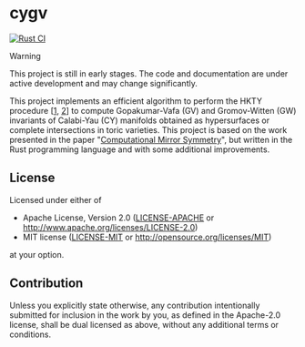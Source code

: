 # cygv

[![Rust CI](https://github.com/ariostas/cygv/actions/workflows/rust.yml/badge.svg)](https://github.com/ariostas/cygv/actions/workflows/rust.yml)

> [!WARNING]
> This project is still in early stages. The code and documentation are under active development and may change significantly.

This project implements an efficient algorithm to perform the HKTY procedure [[1], [2]] to compute Gopakumar-Vafa (GV) and Gromov-Witten (GW) invariants of Calabi-Yau (CY) manifolds obtained as hypersurfaces or complete intersections in toric varieties. This project is based on the work presented in the paper "[Computational Mirror Symmetry]", but written in the Rust programming language and with some additional improvements.

## License

Licensed under either of

 * Apache License, Version 2.0
   ([LICENSE-APACHE](LICENSE-APACHE) or <http://www.apache.org/licenses/LICENSE-2.0>)
 * MIT license
   ([LICENSE-MIT](LICENSE-MIT) or <http://opensource.org/licenses/MIT>)

at your option.

## Contribution

Unless you explicitly state otherwise, any contribution intentionally submitted
for inclusion in the work by you, as defined in the Apache-2.0 license, shall be
dual licensed as above, without any additional terms or conditions.

[1]: https://arxiv.org/abs/hep-th/9308122
[2]: https://arxiv.org/abs/hep-th/9406055
[Computational Mirror Symmetry]: https://arxiv.org/abs/2303.00757